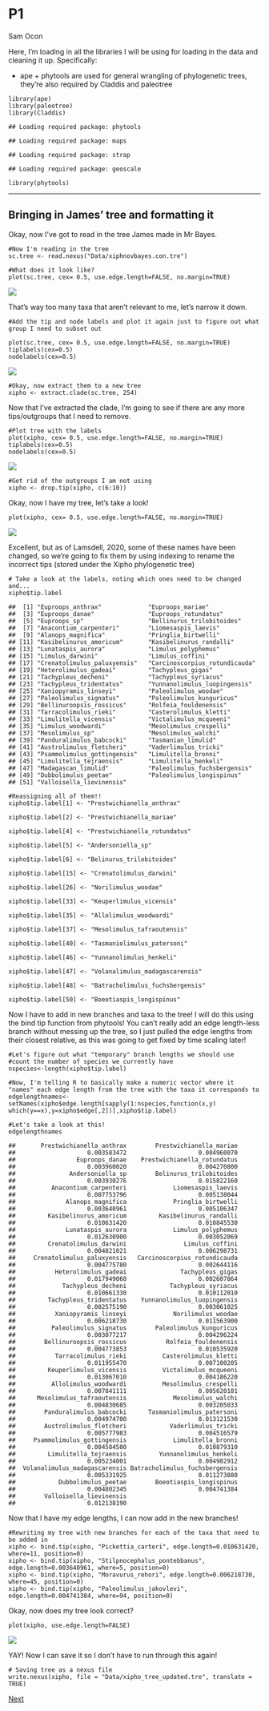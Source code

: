 P1
================
Sam Ocon

Here, I’m loading in all the libraries I will be using for loading in
the data and cleaning it up. Specifically:

-   ape + phytools are used for general wrangling of phylogenetic trees,
    they’re also required by Claddis and paleotree

<!-- -->

    library(ape)
    library(paleotree)
    library(Claddis)

    ## Loading required package: phytools

    ## Loading required package: maps

    ## Loading required package: strap

    ## Loading required package: geoscale

    library(phytools)

------------------------------------------------------------------------

## Bringing in James’ tree and formatting it

Okay, now I’ve got to read in the tree James made in Mr Bayes.

    #Now I'm reading in the tree
    sc.tree <- read.nexus("Data/xiphnovbayes.con.tre")

    #What does it look like?
    plot(sc.tree, cex= 0.5, use.edge.length=FALSE, no.margin=TRUE)

![](R_markdown_file_files/figure-gfm/unnamed-chunk-2-1.png)<!-- -->

That’s way too many taxa that aren’t relevant to me, let’s narrow it
down.

    #Add the tip and node labels and plot it again just to figure out what group I need to subset out

    plot(sc.tree, cex= 0.5, use.edge.length=FALSE, no.margin=TRUE)
    tiplabels(cex=0.5)
    nodelabels(cex=0.5)

![](R_markdown_file_files/figure-gfm/unnamed-chunk-3-1.png)<!-- -->

    #Okay, now extract them to a new tree
    xipho <- extract.clade(sc.tree, 254)

Now that I’ve extracted the clade, I’m going to see if there are any
more tips/outgroups that I need to remove.

    #Plot tree with the labels
    plot(xipho, cex= 0.5, use.edge.length=FALSE, no.margin=TRUE)
    tiplabels(cex=0.5)
    nodelabels(cex=0.5)

![](R_markdown_file_files/figure-gfm/unnamed-chunk-4-1.png)<!-- -->

    #Get rid of the outgroups I am not using
    xipho <- drop.tip(xipho, c(6:10))

Okay, now I have my tree, let’s take a look!

    plot(xipho, cex= 0.5, use.edge.length=FALSE, no.margin=TRUE)

![](R_markdown_file_files/figure-gfm/unnamed-chunk-5-1.png)<!-- -->

Excellent, but as of Lamsdell, 2020, some of these names have been
changed, so we’re going to fix them by using indexing to rename the
incorrect tips (stored under the Xipho phylogenetic tree)

    # Take a look at the labels, noting which ones need to be changed and...
    xipho$tip.label

    ##  [1] "Euproops_anthrax"             "Euproops_mariae"             
    ##  [3] "Euproops_danae"               "Euproops_rotundatus"         
    ##  [5] "Euproops_sp"                  "Bellinurus_trilobitoides"    
    ##  [7] "Anacontium_carpenteri"        "Liomesaspis_laevis"          
    ##  [9] "Alanops_magnifica"            "Pringlia_birtwelli"          
    ## [11] "Kasibelinurus_amoricum"       "Kasibelinurus_randalli"      
    ## [13] "Lunataspis_aurora"            "Limulus_polyphemus"          
    ## [15] "Limulus_darwini"              "Limulus_coffini"             
    ## [17] "Crenatolimulus_paluxyensis"   "Carcinoscorpius_rotundicauda"
    ## [19] "Heterolimulus_gadeai"         "Tachypleus_gigas"            
    ## [21] "Tachypleus_decheni"           "Tachypleus_syriacus"         
    ## [23] "Tachypleus_tridentatus"       "Yunnanolimulus_luopingensis" 
    ## [25] "Xaniopyramis_linseyi"         "Paleolimulus_woodae"         
    ## [27] "Paleolimulus_signatus"        "Paleolimulus_kunguricus"     
    ## [29] "Bellinuroopsis_rossicus"      "Rolfeia_fouldenensis"        
    ## [31] "Tarracolimulus_rieki"         "Casterolimulus_kletti"       
    ## [33] "Limulitella_vicensis"         "Victalimulus_mcqueeni"       
    ## [35] "Limulus_woodwardi"            "Mesolimulus_crespelli"       
    ## [37] "Mesolimulus_sp"               "Mesolimulus_walchi"          
    ## [39] "Panduralimulus_babcocki"      "Tasmanian_limulid"           
    ## [41] "Austrolimulus_fletcheri"      "Vaderlimulus_tricki"         
    ## [43] "Psammolimulus_gottingensis"   "Limulitella_bronni"          
    ## [45] "Limulitella_tejraensis"       "Limulitella_henkeli"         
    ## [47] "Madagascan_limulid"           "Paleolimulus_fuchsbergensis" 
    ## [49] "Dubbolimulus_peetae"          "Paleolimulus_longispinus"    
    ## [51] "Valloisella_lievinensis"

    #Reassigning all of them!!
    xipho$tip.label[1] <- "Prestwichianella_anthrax"

    xipho$tip.label[2] <- "Prestwichianella_mariae"

    xipho$tip.label[4] <- "Prestwichianella_rotundatus"

    xipho$tip.label[5] <- "Andersoniella_sp"

    xipho$tip.label[6] <- "Belinurus_trilobitoides"

    xipho$tip.label[15] <- "Crenatolimulus_darwini"

    xipho$tip.label[26] <- "Norilimulus_woodae"

    xipho$tip.label[33] <- "Keuperlimulus_vicensis"

    xipho$tip.label[35] <- "Allolimulus_woodwardi"

    xipho$tip.label[37] <- "Mesolimulus_tafraoutensis"

    xipho$tip.label[40] <- "Tasmaniolimulus_patersoni"

    xipho$tip.label[46] <- "Yunnanolimulus_henkeli"

    xipho$tip.label[47] <- "Volanalimulus_madagascarensis"

    xipho$tip.label[48] <- "Batracholimulus_fuchsbergensis"

    xipho$tip.label[50] <- "Boeotiaspis_longispinus"

Now I have to add in new branches and taxa to the tree! I will do this
using the bind tip function from phytools! You can’t really add an edge
length-less branch without messing up the tree, so I just pulled the
edge lengths from their closest relative, as this was going to get fixed
by time scaling later!

    #Let's figure out what "temporary" branch lengths we should use
    #count the number of species we currently have
    nspecies<-length(xipho$tip.label)

    #Now, I'm telling R to basically make a numeric vector where it "names" each edge length from the tree with the taxa it corresponds to
    edgelengthnames<-setNames(xipho$edge.length[sapply(1:nspecies,function(x,y)   which(y==x),y=xipho$edge[,2])],xipho$tip.label)

    #Let's take a look at this!
    edgelengthnames

    ##       Prestwichianella_anthrax        Prestwichianella_mariae 
    ##                    0.003583472                    0.004960070 
    ##                 Euproops_danae    Prestwichianella_rotundatus 
    ##                    0.003960020                    0.004270800 
    ##               Andersoniella_sp        Belinurus_trilobitoides 
    ##                    0.003930276                    0.015822160 
    ##          Anacontium_carpenteri             Liomesaspis_laevis 
    ##                    0.007753796                    0.005138044 
    ##              Alanops_magnifica             Pringlia_birtwelli 
    ##                    0.003640961                    0.005106347 
    ##         Kasibelinurus_amoricum         Kasibelinurus_randalli 
    ##                    0.010631420                    0.010845530 
    ##              Lunataspis_aurora             Limulus_polyphemus 
    ##                    0.012630900                    0.003052069 
    ##         Crenatolimulus_darwini                Limulus_coffini 
    ##                    0.004821021                    0.006298731 
    ##     Crenatolimulus_paluxyensis   Carcinoscorpius_rotundicauda 
    ##                    0.004775780                    0.002644116 
    ##           Heterolimulus_gadeai               Tachypleus_gigas 
    ##                    0.017949060                    0.002607864 
    ##             Tachypleus_decheni            Tachypleus_syriacus 
    ##                    0.010661330                    0.010112010 
    ##         Tachypleus_tridentatus    Yunnanolimulus_luopingensis 
    ##                    0.002575190                    0.003061025 
    ##           Xaniopyramis_linseyi             Norilimulus_woodae 
    ##                    0.006218730                    0.011563900 
    ##          Paleolimulus_signatus        Paleolimulus_kunguricus 
    ##                    0.003077217                    0.004296224 
    ##        Bellinuroopsis_rossicus           Rolfeia_fouldenensis 
    ##                    0.004773853                    0.010535920 
    ##           Tarracolimulus_rieki          Casterolimulus_kletti 
    ##                    0.011955470                    0.007100205 
    ##         Keuperlimulus_vicensis          Victalimulus_mcqueeni 
    ##                    0.013067010                    0.004186220 
    ##          Allolimulus_woodwardi          Mesolimulus_crespelli 
    ##                    0.007841111                    0.005620181 
    ##      Mesolimulus_tafraoutensis             Mesolimulus_walchi 
    ##                    0.004830685                    0.003205033 
    ##        Panduralimulus_babcocki      Tasmaniolimulus_patersoni 
    ##                    0.004974700                    0.013121530 
    ##        Austrolimulus_fletcheri            Vaderlimulus_tricki 
    ##                    0.005777983                    0.004516579 
    ##     Psammolimulus_gottingensis             Limulitella_bronni 
    ##                    0.004584500                    0.010879310 
    ##         Limulitella_tejraensis         Yunnanolimulus_henkeli 
    ##                    0.005234001                    0.004982912 
    ##  Volanalimulus_madagascarensis Batracholimulus_fuchsbergensis 
    ##                    0.005331925                    0.011273880 
    ##            Dubbolimulus_peetae        Boeotiaspis_longispinus 
    ##                    0.004802345                    0.004741384 
    ##        Valloisella_lievinensis 
    ##                    0.012138190

Now that I have my edge lengths, I can now add in the new branches!

    #Rewriting my tree with new branches for each of the taxa that need to be added in
    xipho <- bind.tip(xipho, "Pickettia_carteri", edge.length=0.010631420, where=11, position=0)
    xipho <- bind.tip(xipho, "Stilpnocephalus_pontebbanus", edge.length=0.003640961, where=5, position=0)
    xipho <- bind.tip(xipho, "Moravurus_rehori", edge.length=0.006218730, where=45, position=0)
    xipho <- bind.tip(xipho, "Paleolimulus_jakovlevi", edge.length=0.004741384, where=94, position=0)

Okay, now does my tree look correct?

    plot(xipho, use.edge.length=FALSE)

![](R_markdown_file_files/figure-gfm/unnamed-chunk-9-1.png)<!-- -->

YAY! Now I can save it so I don’t have to run through this again!

    # Saving tree as a nexus file
    write.nexus(xipho, file = "Data/xipho_tree_updated.tre", translate = TRUE)
    
[Next](https://sbocon.github.io/geol593/P2)
